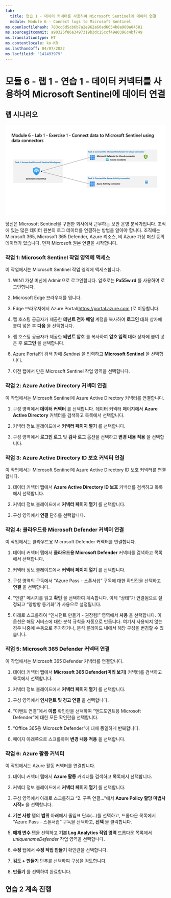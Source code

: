 ```yaml
---
lab:
  title: 연습 1 - 데이터 커넥터를 사용하여 Microsoft Sentinel에 데이터 연결
  module: Module 6 - Connect logs to Microsoft Sentinel
ms.openlocfilehash: 783cc6d5cb6b7a2e962a60ad6654b8a900a04581
ms.sourcegitcommit: a90325f86a3497319b3dc15ccf49e0396c4bf749
ms.translationtype: HT
ms.contentlocale: ko-KR
ms.lasthandoff: 04/07/2022
ms.locfileid: "141493979"
---
```

# <a name="module-6---lab-1---exercise-1---connect-data-to-microsoft-sentinel-using-data-connectors"></a>모듈 6 - 랩 1 - 연습 1 - 데이터 커넥터를 사용하여 Microsoft Sentinel에 데이터 연결

## <a name="lab-scenario"></a>랩 시나리오

![랩 개요입니다.](../Media/SC-200-Lab_Diagrams_Mod6_L1_Ex1.png)

당신은 Microsoft Sentinel을 구현한 회사에서 근무하는 보안 운영 분석가입니다. 조직에 있는 많은 데이터 원본의 로그 데이터를 연결하는 방법을 알아야 합니다. 조직에는 Microsoft 365, Microsoft 365 Defender, Azure 리소스, 비 Azure 가상 머신 등의 데이터가 있습니다. 먼저 Microsoft 원본 연결을 시작합니다.


### <a name="task-1-access-the-microsoft-sentinel-workspace"></a>작업 1: Microsoft Sentinel 작업 영역에 액세스

이 작업에서는 Microsoft Sentinel 작업 영역에 액세스합니다.

1. WIN1 가상 머신에 Admin으로 로그인합니다. 암호로는 **Pa55w.rd** 를 사용하여 로그인합니다.  

1. Microsoft Edge 브라우저를 엽니다.

1. Edge 브라우저에서 Azure Portal(https://portal.azure.com )로 이동합니다.

1. 랩 호스팅 공급자가 제공한 **테넌트 전자 메일** 계정을 복사하여 **로그인** 대화 상자에 붙여 넣은 후 **다음** 을 선택합니다.

1. 랩 호스팅 공급자가 제공한 **테넌트 암호** 를 복사하여 **암호 입력** 대화 상자에 붙여 넣은 후 **로그인** 을 선택합니다.

1. Azure Portal의 검색 창에 *Sentinel* 을 입력하고 **Microsoft Sentinel** 을 선택합니다.

1. 이전 랩에서 만든 Microsoft Sentinel 작업 영역을 선택합니다.


### <a name="task-2-connect-the-azure-active-directory-connector"></a>작업 2: Azure Active Directory 커넥터 연결

이 작업에서는 Microsoft Sentinel에 Azure Active Directory 커넥터를 연결합니다.

1. 구성 영역에서 **데이터 커넥터** 를 선택합니다. 데이터 커넥터 페이지에서 **Azure Active Directory** 커넥터를 검색하고 목록에서 선택합니다.

1. 커넥터 정보 블레이드에서 **커넥터 페이지 열기** 를 선택합니다.

1. 구성 영역에서 **로그인 로그** 및 **감사 로그** 옵션을 선택하고 **변경 내용 적용** 을 선택합니다.


### <a name="task-3-connect-the-azure-active-directory-identity-protection-connector"></a>작업 3: Azure Active Directory ID 보호 커넥터 연결

이 작업에서는 Microsoft Sentinel에 Azure Active Directory ID 보호 커넥터를 연결합니다.

1. 데이터 커넥터 탭에서 **Azure Active Directory ID 보호** 커넥터를 검색하고 목록에서 선택합니다.

1. 커넥터 정보 블레이드에서 **커넥터 페이지 열기** 를 선택합니다.

1. 구성 영역에서 **연결** 단추를 선택합니다.


### <a name="task-4-connect-the-microsoft-defender-for-cloud-connector"></a>작업 4: 클라우드용 Microsoft Defender 커넥터 연결

이 작업에서는 클라우드용 Microsoft Defender 커넥터를 연결합니다.

1. 데이터 커넥터 탭에서 **클라우드용 Microsoft Defender** 커넥터를 검색하고 목록에서 선택합니다.

1. 커넥터 정보 블레이드에서 **커넥터 페이지 열기** 를 선택합니다.

1. 구성 영역의 구독에서 “Azure Pass - 스폰서쉽” 구독에 대한 확인란을 선택하고 **연결** 을 선택합니다.

1. "연결" 메시지를 읽고 **확인** 을 선택하여 계속합니다. 이제 “상태”가 연결됨으로 설정되고 “양방향 동기화”가 사용으로 설정됩니다. 

1. 아래로 스크롤하여 “인시던트 만들기 - 권장됨!” 영역에서 **사용** 을 선택합니다. 이 옵션은 해당 서비스에 대한 분석 규칙을 자동으로 만듭니다. 여기서 사용되지 않는 경우 나중에 수동으로 추가하거나, 분석 블레이드 내에서 해당 구성을 변경할 수 있습니다.


### <a name="task-5-connect-the-microsoft-365-defender-connector"></a>작업 5: Microsoft 365 Defender 커넥터 연결

이 작업에서는 Microsoft 365 Defender 커넥터를 연결합니다.

1. 데이터 커넥터 탭에서 **Microsoft 365 Defender(미리 보기)** 커넥터를 검색하고 목록에서 선택합니다.

1. 커넥터 정보 블레이드에서 **커넥터 페이지 열기** 를 선택합니다.

1. 구성 영역에서 **인시던트 및 경고 연결** 을 선택합니다. 

1. “이벤트 연결”에서 **이름** 확인란을 선택하여 “엔드포인트용 Microsoft Defender”에 대한 모든 확인란을 선택합니다.

1. “Office 365용 Microsoft Defender”에 대해 동일하게 반복합니다.

1. 페이지 아래쪽으로 스크롤하여 **변경 내용 적용** 을 선택합니다.


### <a name="task-6-connect-the-azure-activity-connector"></a>작업 6: Azure 활동 커넥터

이 작업에서는 Azure 활동 커넥터를 연결합니다.

1. 데이터 커넥터 탭에서 **Azure 활동** 커넥터를 검색하고 목록에서 선택합니다.

1. 커넥터 정보 블레이드에서 **커넥터 페이지 열기** 를 선택합니다.

1. 구성 영역에서 아래로 스크롤하고 “2. 구독 연결...”에서 **Azure Policy 할당 마법사 시작>** 을 선택합니다.

1. **기본 사항** 탭의 **범위** 아래에서 줄임표 단추(...)를 선택하고, 드롭다운 목록에서 “Azure Pass - 스폰서쉽” 구독을 선택하고, **선택** 을 클릭합니다.

1. **매개 변수** 탭을 선택하고 **기본 Log Analytics 작업 영역** 드롭다운 목록에서 *uniquenameDefender* 작업 영역을 선택합니다.

1. **수정** 탭에서 **수정 작업 만들기** 확인란을 선택합니다.

1. **검토 + 만들기** 단추를 선택하여 구성을 검토합니다.

1. **만들기** 를 선택하여 완료합니다.

## <a name="proceed-to-exercise-2"></a>연습 2 계속 진행
